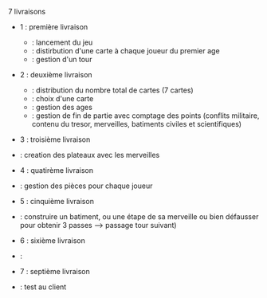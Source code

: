 7 livraisons

* 1 : première livraison
  * : lancement du jeu
  * : distirbution d'une carte à chaque joueur du premier age
  * : gestion d'un tour
  
 
* 2 : deuxième livraison
  * : distribution du nombre total de cartes (7 cartes)
  * : choix d'une carte
  * : gestion des ages
  * : gestion de fin de partie avec comptage des points (conflits militaire, contenu du tresor, merveilles, batiments civiles et scientifiques)
  
* 3 : troisième livraison
 * : creation des plateaux avec les merveilles
  
* 4 : quatirème livraison
 * : gestion des pièces pour chaque joueur
 
* 5 : cinquième livraison
 * : construire un batiment, ou une étape de sa merveille ou bien défausser pour obtenir 3 passes --> passage tour suivant)

* 6 : sixième livraison
 * : 

* 7 : septième livraison
 * : test au client



